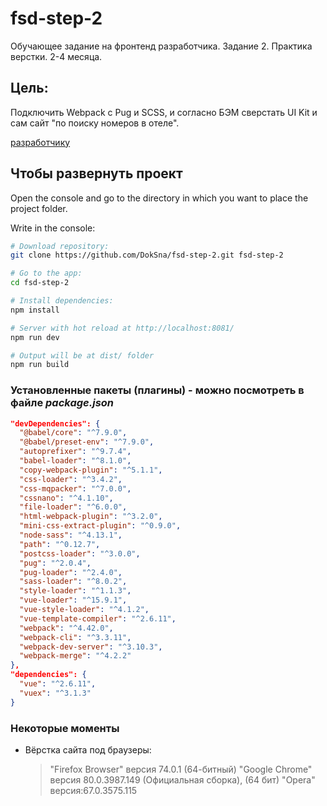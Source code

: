 # fsd-step-2
Обучающее задание на фронтенд разработчика. Задание 2. Практика верстки. 2-4 месяца.

## Цель:
Подключить Webpack с Pug и SCSS, и согласно БЭМ сверстать UI Kit и сам сайт "по поиску номеров в отеле".

[разработчику](develop.md)

## Чтобы развернуть проект

Open the console and go to the directory in which you want to place the project folder.

Write in the console:

``` bash
# Download repository:
git clone https://github.com/DokSna/fsd-step-2.git fsd-step-2

# Go to the app:
cd fsd-step-2

# Install dependencies:
npm install

# Server with hot reload at http://localhost:8081/
npm run dev

# Output will be at dist/ folder
npm run build
```

### Установленные пакеты (плагины) - можно посмотреть в файле _package.json_

```json
"devDependencies": {
  "@babel/core": "^7.9.0",
  "@babel/preset-env": "^7.9.0",
  "autoprefixer": "^9.7.4",
  "babel-loader": "^8.1.0",
  "copy-webpack-plugin": "^5.1.1",
  "css-loader": "^3.4.2",
  "css-mqpacker": "^7.0.0",
  "cssnano": "^4.1.10",
  "file-loader": "^6.0.0",
  "html-webpack-plugin": "^3.2.0",
  "mini-css-extract-plugin": "^0.9.0",
  "node-sass": "^4.13.1",
  "path": "^0.12.7",
  "postcss-loader": "^3.0.0",
  "pug": "^2.0.4",
  "pug-loader": "^2.4.0",
  "sass-loader": "^8.0.2",
  "style-loader": "^1.1.3",
  "vue-loader": "^15.9.1",
  "vue-style-loader": "^4.1.2",
  "vue-template-compiler": "^2.6.11",
  "webpack": "^4.42.0",
  "webpack-cli": "^3.3.11",
  "webpack-dev-server": "^3.10.3",
  "webpack-merge": "^4.2.2"
},
"dependencies": {
  "vue": "^2.6.11",
  "vuex": "^3.1.3"
}
```

### Некоторые моменты
* Вёрстка сайта под браузеры:
  > "Firefox Browser" версия 74.0.1 (64-битный)
  > "Google Chrome" версия 80.0.3987.149 (Официальная сборка), (64 бит)
  > "Opera" версия:67.0.3575.115

